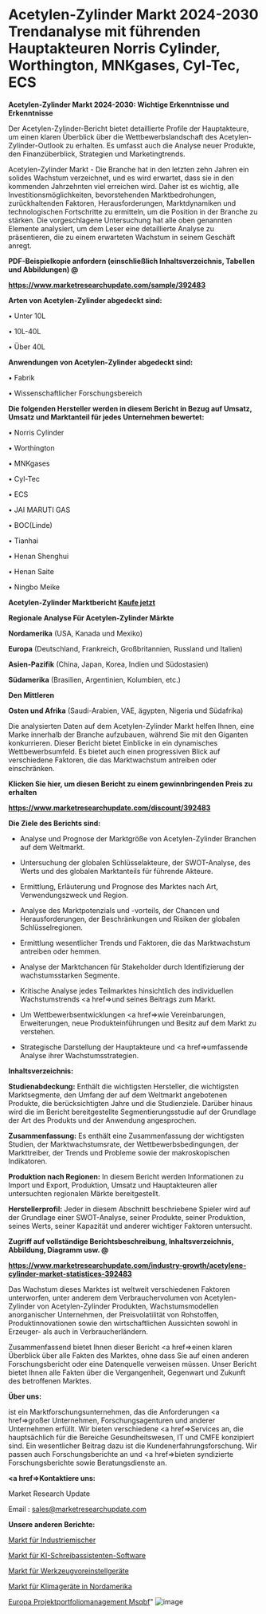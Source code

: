 # Acetylen-Zylinder Markt 2024-2030 Trendanalyse mit führenden Hauptakteuren Norris Cylinder, Worthington, MNKgases, Cyl-Tec, ECS

<strong>Acetylen-Zylinder Markt 2024-2030: Wichtige Erkenntnisse und Erkenntnisse</strong>

Der Acetylen-Zylinder-Bericht bietet detaillierte Profile der Hauptakteure, um einen klaren Überblick über die Wettbewerbslandschaft des Acetylen-Zylinder-Outlook zu erhalten. Es umfasst auch die Analyse neuer Produkte, den Finanzüberblick, Strategien und Marketingtrends.

Acetylen-Zylinder Markt - Die Branche hat in den letzten zehn Jahren ein solides Wachstum verzeichnet, und es wird erwartet, dass sie in den kommenden Jahrzehnten viel erreichen wird. Daher ist es wichtig, alle Investitionsmöglichkeiten, bevorstehenden Marktbedrohungen, zurückhaltenden Faktoren, Herausforderungen, Marktdynamiken und technologischen Fortschritte zu ermitteln, um die Position in der Branche zu stärken. Die vorgeschlagene Untersuchung hat alle oben genannten Elemente analysiert, um dem Leser eine detaillierte Analyse zu präsentieren, die zu einem erwarteten Wachstum in seinem Geschäft anregt.



<strong><b>PDF-Beispielkopie anfordern (einschließlich Inhaltsverzeichnis, Tabellen und Abbildungen) @ </b></strong>

<strong><a href=https://www.marketresearchupdate.com/sample/392483>

<strong>https://www.marketresearchupdate.com/sample/392483</u></a></strong></strong>



<strong>Arten von Acetylen-Zylinder abgedeckt sind:</strong>

• Unter 10L

• 10L-40L

• Über 40L



<strong>Anwendungen von Acetylen-Zylinder abgedeckt sind:</strong>

• Fabrik

• Wissenschaftlicher Forschungsbereich



<strong>Die folgenden Hersteller werden in diesem Bericht in Bezug auf Umsatz, Umsatz und Marktanteil für jedes Unternehmen bewertet:</strong>

• Norris Cylinder

• Worthington

• MNKgases

• Cyl-Tec

• ECS

• JAI MARUTI GAS

• BOC(Linde)

• Tianhai

• Henan Shenghui

• Henan Saite

• Ningbo Meike



<strong>Acetylen-Zylinder Marktbericht <a href=https://www.marketresearchupdate.com/buynow/392483>Kaufe jetzt</a></strong>



<strong>Regionale Analyse Für Acetylen-Zylinder Märkte</strong>



<strong>Nordamerika</strong> (USA, Kanada und Mexiko)



<strong>Europa</strong> (Deutschland, Frankreich, Großbritannien, Russland und Italien)



<strong>Asien-Pazifik</strong> (China, Japan, Korea, Indien und Südostasien)



<strong>Südamerika</strong> (Brasilien, Argentinien, Kolumbien, etc.)



<strong>Den Mittleren</strong> 

<strong>Osten und Afrika</strong> (Saudi-Arabien, VAE, ägypten, Nigeria und Südafrika)

Die analysierten Daten auf dem Acetylen-Zylinder Markt helfen Ihnen, eine Marke innerhalb der Branche aufzubauen, während Sie mit den Giganten konkurrieren. Dieser Bericht bietet Einblicke in ein dynamisches Wettbewerbsumfeld. Es bietet auch einen progressiven Blick auf verschiedene Faktoren, die das Marktwachstum antreiben oder einschränken.



<strong>Klicken Sie hier, um diesen Bericht zu einem gewinnbringenden Preis zu erhalten
</strong>

<strong><a href=https://www.marketresearchupdate.com/discount/392483>https://www.marketresearchupdate.com/discount/392483</b></u></strong></a>



<strong>Die Ziele des Berichts sind:</strong>

- Analyse und Prognose der Marktgröße von Acetylen-Zylinder Branchen auf dem Weltmarkt.

- Untersuchung der globalen Schlüsselakteure, der SWOT-Analyse, des Werts und des globalen Marktanteils für führende Akteure.

- Ermittlung, Erläuterung und Prognose des Marktes nach Art, Verwendungszweck und Region.

- Analyse des Marktpotenzials und -vorteils, der Chancen und Herausforderungen, der Beschränkungen und Risiken der globalen Schlüsselregionen.

- Ermittlung wesentlicher Trends und Faktoren, die das Marktwachstum antreiben oder hemmen.

- Analyse der Marktchancen für Stakeholder durch Identifizierung der wachstumsstarken Segmente.

- Kritische Analyse jedes Teilmarktes hinsichtlich des individuellen Wachstumstrends <a href=>und</a> seines Beitrags zum Markt.

- Um Wettbewerbsentwicklungen <a href=>wie</a> Vereinbarungen, Erweiterungen, neue Produkteinführungen und Besitz auf dem Markt zu verstehen.

- Strategische Darstellung der Hauptakteure und <a href=>umfas</a>sende Analyse ihrer Wachstumsstrategien.



<strong>Inhaltsverzeichnis:</strong>



<strong>Studienabdeckung:</strong> Enthält die wichtigsten Hersteller, die wichtigsten Marktsegmente, den Umfang der auf dem Weltmarkt angebotenen Produkte, die berücksichtigten Jahre und die Studienziele. Darüber hinaus wird die im Bericht bereitgestellte Segmentierungsstudie auf der Grundlage der Art des Produkts und der Anwendung angesprochen.



<strong>Zusammenfassung:</strong> Es enthält eine Zusammenfassung der wichtigsten Studien, der Marktwachstumsrate, der Wettbewerbsbedingungen, der Markttreiber, der Trends und Probleme sowie der makroskopischen Indikatoren.



<strong>Produktion nach Regionen:</strong> In diesem Bericht werden Informationen zu Import und Export, Produktion, Umsatz und Hauptakteuren aller untersuchten regionalen Märkte bereitgestellt.



<strong>Herstellerprofil:</strong> Jeder in diesem Abschnitt beschriebene Spieler wird auf der Grundlage einer SWOT-Analyse, seiner Produkte, seiner Produktion, seines Werts, seiner Kapazität und anderer wichtiger Faktoren untersucht.



<strong><b>Zugriff auf vollständige Berichtsbeschreibung, Inhaltsverzeichnis, Abbildung, Diagramm usw. @ </b></strong>

<strong><a href=https://www.marketresearchupdate.com/industry-growth/acetylene-cylinder-market-statistices-392483>https://www.marketresearchupdate.com/industry-growth/acetylene-cylinder-market-statistices-392483</a></strong>

Das Wachstum dieses Marktes ist weltweit verschiedenen Faktoren unterworfen, unter anderem dem Verbrauchervolumen von Acetylen-Zylinder von Acetylen-Zylinder Produkten, Wachstumsmodellen anorganischer Unternehmen, der Preisvolatilität von Rohstoffen, Produktinnovationen sowie den wirtschaftlichen Aussichten sowohl in Erzeuger- als auch in Verbraucherländern.

Zusammenfassend bietet Ihnen dieser Bericht <a href=>einen</a> klaren Überblick über alle Fakten des Marktes, ohne dass Sie auf einen anderen Forschungsbericht oder eine Datenquelle verweisen müssen. Unser Bericht bietet Ihnen alle Fakten über die Vergangenheit, Gegenwart und Zukunft des betroffenen Marktes.



<strong>Über uns:</strong>

 ist ein Marktforschungsunternehmen, das die Anforderungen <a href=>großer</a> Unternehmen, Forschungsagenturen und anderer Unternehmen erfüllt. Wir bieten verschiedene <a href=>Services</a> an, die hauptsächlich für die Bereiche Gesundheitswesen, IT und CMFE konzipiert sind. Ein wesentlicher Beitrag dazu ist die Kundenerfahrungsforschung. Wir passen auch Forschungsberichte an und <a href=>bieten</a> syndizierte Forschungsberichte sowie Beratungsdienste an.



<strong><a href=>Kontaktiere uns:</a></strong>

Market Research Update

Email : sales@marketresearchupdate.com



<strong>Unsere anderen Berichte:</strong>

<a href=https://www.linkedin.com/pulse/industrial-mixers-market-size-set-grow>Markt für Industriemischer</a>

<a href=https://www.linkedin.com/pulse/ai-writing-assistant-software-market-1f>Markt für KI-Schreibassistenten-Software</a>

<a href=https://www.linkedin.com/pulse/tool-presetters-market-2023-analysis-growth-drivers-vendors>Markt für Werkzeugvoreinstellgeräte</a>

<a href=https://www.linkedin.com/pulse/north-america-air-handling-unit-market-new>Markt für Klimageräte in Nordamerika</a>

<a href=https://www.linkedin.com/pulse/europe-project-portfolio-management-msqbf/>Europa Projektportfoliomanagement Msqbf</a>"
![image](https://github.com/Gayatrikarjule/Market-Analysis-361/assets/97346546/4763ed37-b695-4d3c-a4a9-5ae6bbfe0d83)
